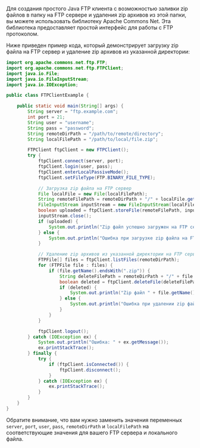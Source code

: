 Для создания простого Java FTP клиента с возможностью заливки zip файлов в папку на FTP сервере и удаления zip архивов из этой папки, вы можете использовать библиотеку Apache Commons Net. Эта библиотека предоставляет простой интерфейс для работы с FTP протоколом.

Ниже приведен пример кода, который демонстрирует загрузку zip файла на FTP сервер и удаление zip архивов из указанной директории:

```java
import org.apache.commons.net.ftp.FTP;
import org.apache.commons.net.ftp.FTPClient;
import java.io.File;
import java.io.FileInputStream;
import java.io.IOException;

public class FTPClientExample {

    public static void main(String[] args) {
        String server = "ftp.example.com";
        int port = 21;
        String user = "username";
        String pass = "password";
        String remoteDirPath = "/path/to/remote/directory";
        String localFilePath = "/path/to/local/file.zip";

        FTPClient ftpClient = new FTPClient();
        try {
            ftpClient.connect(server, port);
            ftpClient.login(user, pass);
            ftpClient.enterLocalPassiveMode();
            ftpClient.setFileType(FTP.BINARY_FILE_TYPE);

            // Загрузка zip файла на FTP сервер
            File localFile = new File(localFilePath);
            String remoteFilePath = remoteDirPath + "/" + localFile.getName();
            FileInputStream inputStream = new FileInputStream(localFile);
            boolean uploaded = ftpClient.storeFile(remoteFilePath, inputStream);
            inputStream.close();
            if (uploaded) {
                System.out.println("Zip файл успешно загружен на FTP сервер.");
            } else {
                System.out.println("Ошибка при загрузке zip файла на FTP сервер.");
            }

            // Удаление zip архивов из указанной директории на FTP сервере
            FTPFile[] files = ftpClient.listFiles(remoteDirPath);
            for (FTPFile file : files) {
                if (file.getName().endsWith(".zip")) {
                    String deleteFilePath = remoteDirPath + "/" + file.getName();
                    boolean deleted = ftpClient.deleteFile(deleteFilePath);
                    if (deleted) {
                        System.out.println("Zip файл " + file.getName() + " успешно удален с FTP сервера.");
                    } else {
                        System.out.println("Ошибка при удалении zip файла " + file.getName() + " с FTP сервера.");
                    }
                }
            }

            ftpClient.logout();
        } catch (IOException ex) {
            System.out.println("Ошибка: " + ex.getMessage());
            ex.printStackTrace();
        } finally {
            try {
                if (ftpClient.isConnected()) {
                    ftpClient.disconnect();
                }
            } catch (IOException ex) {
                ex.printStackTrace();
            }
        }
    }
}
```

Обратите внимание, что вам нужно заменить значения переменных `server`, `port`, `user`, `pass`, `remoteDirPath` и `localFilePath` на соответствующие значения для вашего FTP сервера и локального файла.
